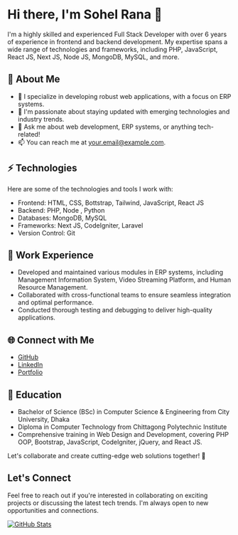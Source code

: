 # Hi there, I'm Sohel Rana 👋

I'm a highly skilled and experienced Full Stack Developer with over 6 years of experience in frontend and backend development. My expertise spans a wide range of technologies and frameworks, including PHP, JavaScript, React JS, Next JS, Node JS, MongoDB, MySQL, and more.

## 🚀 About Me

- 🔭 I specialize in developing robust web applications, with a focus on ERP systems.
- 🌱 I'm passionate about staying updated with emerging technologies and industry trends.
- 💬 Ask me about web development, ERP systems, or anything tech-related!
- 📫 You can reach me at [your.email@example.com](mailto:mdsohelranacse@gmail.com).

## ⚡ Technologies

Here are some of the technologies and tools I work with:

- Frontend: HTML, CSS, Bottstrap, Tailwind, JavaScript, React JS
- Backend: PHP, Node , Python
- Databases: MongoDB, MySQL
- Frameworks: Next JS, CodeIgniter, Laravel
- Version Control: Git

## 💼 Work Experience

- Developed and maintained various modules in ERP systems, including Management Information System, Video Streaming Platform, and Human Resource Management.
- Collaborated with cross-functional teams to ensure seamless integration and optimal performance.
- Conducted thorough testing and debugging to deliver high-quality applications.

## 🌐 Connect with Me

- [GitHub](https://github.com/sohelranacse)
- [LinkedIn](https://linkedin.com/in/sohelranacse)
- [Portfolio](https://sohelranacse.github.io)

## 📝 Education

- Bachelor of Science (BSc) in Computer Science & Engineering from City University, Dhaka
- Diploma in Computer Technology from Chittagong Polytechnic Institute
- Comprehensive training in Web Design and Development, covering PHP OOP, Bootstrap, JavaScript, CodeIgniter, jQuery, and React JS.

Let's collaborate and create cutting-edge web solutions together! 🚀


## Let's Connect

Feel free to reach out if you're interested in collaborating on exciting projects or discussing the latest tech trends. I'm always open to new opportunities and connections.

[![GitHub Stats](https://github-readme-stats.vercel.app/api?username=sohelranacse&show_icons=true)](https://github.com/sohelranacse)

